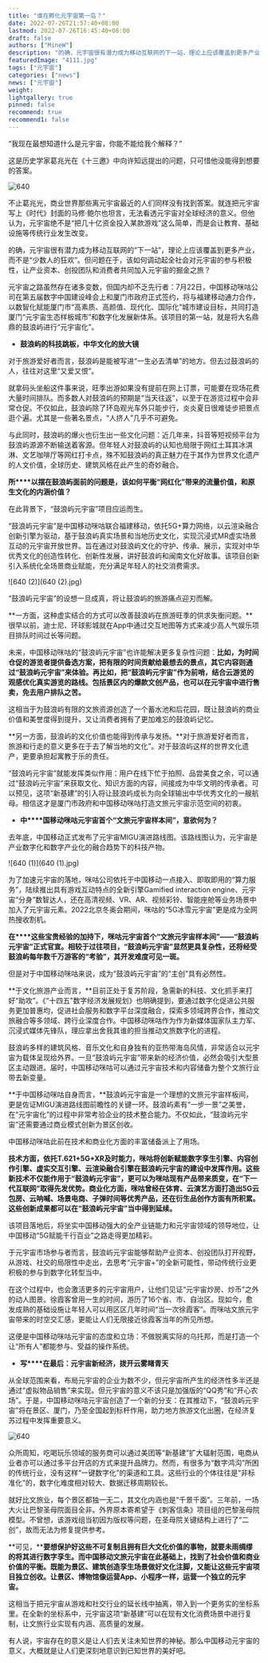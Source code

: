 ```yaml
---
title: "谁在孵化元宇宙第一岛？"
date: 2022-07-26T21:57:40+08:00
lastmod: 2022-07-26T16:45:40+08:00
draft: false
authors: ["MineW"]
description: "的确，元宇宙很有潜力成为移动互联网的下一站，理论上应该覆盖到更多产业，而不是少数人的狂欢。但问题在于，该如何调动起全社会对元宇宙的参与积极性，让产业资本、创投团队和消费者共同加入元宇宙的掘金之旅？"
featuredImage: "4111.jpg"
tags: ["元宇宙"]
categories: ["news"]
news: ["元宇宙"]
weight: 
lightgallery: true
pinned: false
recommend: true
recommend1: false
---
```




“我现在最想知道什么是元宇宙，你能不能给我个解释？”



这是历史学家葛兆光在《十三邀》中向许知远提出的问题，只可惜他没能得到想要的答案。



![640](640.png)



不止葛兆光，商业世界那些离元宇宙最近的人们同样没有找到答案。就连把元宇宙写上《时代》封面的马修·鲍尔也坦言，无法看透元宇宙对全球经济的意义。但他认为，元宇宙绝不是“把几十亿资金投入某款游戏”这么简单，而是会让教育、基础设施等传统行业发生改变。



的确，元宇宙很有潜力成为移动互联网的“下一站”，理论上应该覆盖到更多产业，而不是“少数人的狂欢”。但问题在于，该如何调动起全社会对元宇宙的参与积极性，让产业资本、创投团队和消费者共同加入元宇宙的掘金之旅？



元宇宙之路虽然存在诸多变数，但国内却不乏先行者：7月22日，中国移动咪咕公司在第五届数字中国建设峰会上和厦门市政府正式签约，将与福建移动通力合作，以数智化赋能厦门市“高素质、高颜值、现代化、国际化”城市建设目标，共同打造厦门“元宇宙生态样板城市”和数字化发展新体系。该项目的第一站，就是将大名鼎鼎的鼓浪屿进行“元宇宙化”。





- **鼓浪屿的科技跳板，中华文化的放大镜**



对于旅游爱好者而言，鼓浪屿是能被写进“一生必去清单”的地方。但去过鼓浪屿的人，往往对这里“又爱又恨”。



就拿码头坐船这件事来说，旺季出游如果没有提前在网上订票，可能要在现场花费大量时间排队。而多数人对鼓浪屿的预期是“当天往返”，以至于在游览过程中会非常仓促。不仅如此，鼓浪屿除了环岛观光车外只能步行，炎炎夏日很难徒步把景点逛个遍。尤其是一些著名景点，“人挤人”几乎不可避免。



与此同时，鼓浪屿的爆火也衍生出一些文化问题：近几年来，抖音等短视频平台为鼓浪屿源源不断输送着客源。但年轻人对鼓浪屿的认知也局限于网红土耳其冰淇淋、文艺咖啡厅等网红打卡点，殊不知鼓浪屿的真正魅力在于其作为世界文化遗产的人文价值，全球历史、建筑风格在此产生的奇妙融合。



**所****以摆在鼓浪屿面前的问题是，该如何平衡“网红化”带来的流量价值，和原生文化的内涵价值？**



在此背景下，“鼓浪屿元宇宙”项目应运而生。



“鼓浪屿元宇宙”是中国移动咪咕联合福建移动，依托5G+算力网络，以云渲染融合创新引擎为驱动，基于鼓浪屿真实场景和当地历史文化，实现沉浸式MR虚实场景互动的元宇宙开放世界。旨在通过对鼓浪屿文化的守护、传承、展示，实现对中华优秀文化的创造性转化、创新性发展，讲好鼓浪屿和闽南文化好故事。该项目创新引入系统化全场景商业赋能，充分满足年轻人的社交消费需求。



![640 (2)](640 (2).jpg)



“鼓浪屿元宇宙”的设想一旦成真，将让鼓浪屿的旅游痛点迎刃而解。



**一方面，这种虚实结合的方式可以改善鼓浪屿在旅游旺季的供求失衡问题。**很早以前，迪士尼、环球影城就在App中通过交互地图等方式来减少高人气娱乐项目排队时间过长等问题。



未来，中国移动咪咕的“鼓浪屿元宇宙”也许能解决更多复杂性问题：**比如，为时间仓促的游览者提供备选方案，把有限的时间贡献给最想去的景点，其它内容则通过“鼓浪屿元宇宙”来体验。再比如，把“鼓浪屿元宇宙”作为前哨，结合云游览的观感优化真实游览的路线。包括景区内的爆款文创产品，也可以在元宇宙中进行售卖，免去用户排队之苦。**



这相当于为鼓浪屿有限的文旅资源创造了一个蓄水池和后花园，既让鼓浪屿的商业价值和美誉度得到提升，又让消费者拥有了更加难忘的鼓浪屿记忆。



**另一方面，鼓浪屿的文化价值也能得到传承与发扬。**对于旅游爱好者而言，旅游和行走的意义更多在于去了解当地的文化”。对于鼓浪屿这样的世界文化遗产，更要承担起寓教于乐的责任。



“鼓浪屿元宇宙”就能发挥类似作用：用户在线下忙于拍照、品尝美食之余，可以通过“鼓浪屿元宇宙”来获取文化、知识方面的内容，间接成为中华文明的传承者。可以预见，这项“新基建”的引入将让鼓浪屿成长为向全球输出中华优秀文化的一艘航母。相信这才是厦门市政府和中国移动咪咕打造文旅元宇宙示范空间的初衷。





- **中****国移动咪咕元宇宙首个“文旅元宇宙样本间”，意欲何为？**



去年底，中国移动正式发布了元宇宙MIGU演进路线图。该路线图认为，元宇宙是产业数字化和数字产业化的融合趋势下的科技产物。



![640 (1)](640 (1).jpg)



为了加速元宇宙的落地，咪咕公司依托于中国移动一点接入、即取即用的“算力服务”，陆续推出具有游戏互动特点的全新引擎Gamified interaction engine、元宇宙“分身”数智达人，还在高清视频、VR、AR、视频彩铃、智能座舱等业务场景中加入了元宇宙元素。2022北京冬奥会期间，咪咕的“5G冰雪元宇宙”更是成为全网热搜收割机。



**在****这些宝贵经验的加持下，咪咕元宇宙首个“文旅元宇宙样本间”——“鼓浪屿元宇宙”正式官宣。相较于过往项目，“鼓浪屿元宇宙”显然更具复杂性，还将经受鼓浪屿每年数千万游客的“考验”，其开发难度可见一斑。**



但是对于中国移动咪咕来说，成为“鼓浪屿元宇宙”的“主创”具有必然性。



**于文化旅游产业而言，**目前正处于复苏阶段，急需新的科技、文化抓手来打好“助攻”。《“十四五”数字经济发展规划》也明确提到，要通过数字化促进公共服务更加普惠均，促进社会服务和数字平台深度融合，探索多领域跨界合作，推动文旅融合等多领域、跨行业深度合作。中国移动咪咕作为作为新媒体国家队主力军、沉浸式媒体先锋队，理应拿出舍我其谁的担当推动文旅数字化的进程。



鼓浪屿多样的建筑风格、音乐文化和自身独有的亚热带海岛风情，非常适合以元宇宙为载体呈现给外界。一旦“鼓浪屿元宇宙”带来新的经济价值，必然会吸引大型景区主动跟进。届时，中国移动咪咕可以通过元宇宙技术和内容储备为整个文旅行业带去新变量。



**于中国移动咪咕自身而言，**鼓浪屿元宇宙是一个理想的文旅元宇宙样板间，更是佐证MIGU演进路线图前瞻性的关键一环。鼓浪屿素有“一步一景”之美誉，在“元宇宙化”的过程中非常考验企业的技术整合能力。不仅如此，“鼓浪屿元宇宙”还需要通过商业模式创新为景区创收。



中国移动咪咕此前在技术和商业化方面的丰富储备派上了用场。



**技术方面，依托T.621+5G+XR及时能力，咪咕将创新赋能数字孪生引擎、内容创作引擎、虚实交互引擎、云渲染融合引擎在鼓浪屿元宇宙的建设中发挥作用。这些新技术不仅能作用于“鼓浪屿元宇宙”，更可以为咪咕现有产品带来质变，在“下一代互联网”取得先发优势。商业化方面，咪咕曾经在体育、云演艺方面打造出5G云包房、云呐喊、场景电商、子弹时间等优秀产品，还在衍生品创作方面有所积累。这些创新成果都可以在“鼓浪屿元宇宙”当中得到延续。**



该项目落地后，将坐实中国移动强大的全产业链能力和元宇宙领域的领导地位，让中国移动“5G赋能千行百业”之路走得更加精彩。



于元宇宙市场参与者而言，鼓浪屿元宇宙能够帮助产业资本、创投团队打开视野，从游戏、社交的局限性中走出，去思考“元宇宙+”的全新可能性，带动传统行业更积极的参与到数字化转型当中。



在这个过程中，也会激活更多的元宇宙用户，让他们见证“元宇宙炒房、炒币”之外的动人图景。徐霞客曾用一生的时间，游历了16个省、市、自治区。现如今，愈发成熟的基础设施让年轻人可以用区区几年时间“当一次徐霞客”。而咪咕文旅元宇宙带来的时空交汇感，更能让人们无限接近徐霞客当年的所见所想。



这便是中国移动咪咕元宇宙的态度和立场：不做脱离实际的乌托邦，而是打造一个让“所有人”都能参与、受益的操作系统。

 



- **写****在最后：元宇宙新经济，拨开云雾睹青天**



从全球范围来看，布局元宇宙的企业为数不少，但元宇宙所产生的经济性多半还是通过“虚拟物品销售”来实现。但元宇宙的意义不该只是加强版的“QQ秀”和“开心农场”。于是，中国移动咪咕元宇宙创造了一个新的分支：在其推动下，“鼓浪屿元宇宙”将在景区、厦门，乃至全国起到标杆作用，助力地方旅游文化出圈，在经济复苏过程中发挥重要意义。



![640](640.jpg)



众所周知，吃喝玩乐领域的服务商可以通过美团等“新基建”扩大辐射范围，电商从业者亦可以通过多平台开店的方式来提升品牌力。然而，有很多为“数字鸿沟”所困的传统行业，没有这样“一键数字化”的渠道和工具。这些行业的个体往往是“非标准化”的，数字化难度相对较大、数据迁移周期较长。



就好比文旅业，每个景区都独一无二，其文化内涵也是“千景千面”。三年前，一场大火让巴黎圣母院面目全非。外界原本寄希望于《刺客信条》项目组的巴黎圣母院模型。不曾想，该游戏组当初因为版权等问题，在圣母院关键结构上进行了“二创”，故而无法为修复提供参考。



**可见，****要想保护好这些不可复制且拥有巨大文化价值的事物，就要未雨绸缪的将其进行数字孪生。而中国移动文旅元宇宙在此基础上，找到了社会价值和商业价值的平衡。既能为景区、建筑创造孪生场景做好文化注脚，又能让这些元宇宙项目独立创收。让景区、博物馆像运营App、小程序一样，运营一个独立的元宇宙。**



这相当于把元宇宙从游戏和社交行业的延长线中抽离，带入到一个更务实的坐标系里。在全新的坐标系中，元宇宙这项“新基建”可以在现有文化消费场景中进行复制，让文旅行业实现有内涵、高质量的发展。



有人说，宇宙存在的意义是让人们去关注未知世界的神秘。那么中国移动元宇宙的意义，大概就是让人们更深刻地意识到已知世界的美好吧。